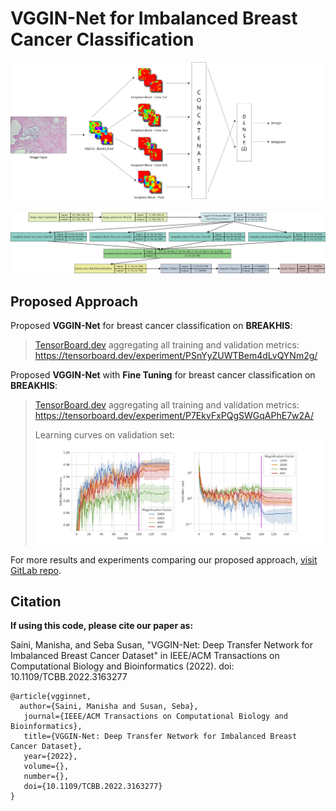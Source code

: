 # VGGIN-Net for Imbalanced Breast Cancer Classification

![vggin-graphical-abstract](./vggin-net-graphical-architecture.png)

![vggin-blocks-net diagram](./vgginnet-blocks.png)

## Proposed Approach

Proposed **VGGIN-Net** for breast cancer classification on **BREAKHIS**:

>
> [TensorBoard.dev](https://tensorboard.dev) aggregating all training and validation metrics: https://tensorboard.dev/experiment/PSnYyZUWTBem4dLvQYNm2g/

Proposed **VGGIN-Net** with **Fine Tuning** for breast cancer classification on **BREAKHIS**:

>
> [TensorBoard.dev](https://tensorboard.dev) aggregating all training and validation metrics: https://tensorboard.dev/experiment/P7EkvFxPQgSWGqAPhE7w2A/
>
> Learning curves on validation set: ![Learning Curves on Validation Set](./validation_plot.png)

For more results and experiments comparing our proposed approach, [visit GitLab repo](https://gitlab.com/SainiManisha/vggin-net).

## Citation

**If using this code, please cite our paper as:**

Saini, Manisha, and Seba Susan, "VGGIN-Net: Deep Transfer Network for Imbalanced Breast Cancer Dataset" in IEEE/ACM Transactions on Computational Biology and Bioinformatics (2022). doi: 10.1109/TCBB.2022.3163277

```
@article{vgginnet,
  author={Saini, Manisha and Susan, Seba},
   journal={IEEE/ACM Transactions on Computational Biology and Bioinformatics},
   title={VGGIN-Net: Deep Transfer Network for Imbalanced Breast Cancer Dataset},
   year={2022},
   volume={},
   number={},
   doi={10.1109/TCBB.2022.3163277}
}
```
